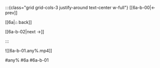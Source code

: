 :::{class="grid grid-cols-3 justify-around text-center w-full"}
[[6a-b-00|← prev]]

[[6a|⌂ back]]

[[6a-b-02|next →]]

:::

![[6a-b-01.any%.mp4]]

#any% #6a #6a-b-01